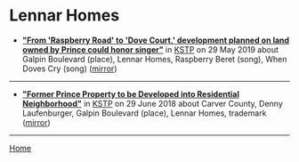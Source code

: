 # Lennar Homes

 - [**"From 'Raspberry Road' to 'Dove Court,' development planned on land owned by Prince could honor singer"**](https://kstp.com/news/lennar-homes-housing-development-land-formerly-owned-prince-chanhassen/5370959/) in [KSTP](https://kstp.com/) on 29 May 2019 about Galpin Boulevard (place), Lennar Homes, Raspberry Beret (song), When Doves Cry (song) ([mirror](https://web.archive.org/web/*/https://kstp.com/news/lennar-homes-housing-development-land-formerly-owned-prince-chanhassen/5370959/))

----

 - [**"Former Prince Property to be Developed into Residential Neighborhood"**](https://kstp.com/news/prince-property-chanhassen-developed-residential-neighborhood-/4969812/) in [KSTP](https://kstp.com/) on 29 June 2018 about Carver County, Denny Laufenburger, Galpin Boulevard (place), Lennar Homes, trademark ([mirror](https://web.archive.org/web/*/https://kstp.com/news/prince-property-chanhassen-developed-residential-neighborhood-/4969812/))

----

[Home](../)
